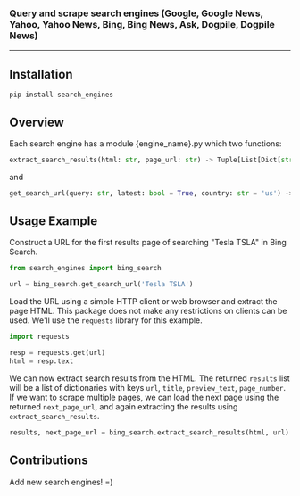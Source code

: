 
### **Query and scrape search engines (Google, Google News, Yahoo, Yahoo News, Bing, Bing News, Ask, Dogpile, Dogpile News)**
----
## Installation
```pip install search_engines```   

## Overview
Each search engine has a module {engine_name}.py which two functions:   
```python 
extract_search_results(html: str, page_url: str) -> Tuple[List[Dict[str, str]], str]
```  
and  
```python
get_search_url(query: str, latest: bool = True, country: str = 'us') -> str
```

## Usage Example
Construct a URL for the first results page of searching "Tesla TSLA" in Bing Search.
```python
from search_engines import bing_search

url = bing_search.get_search_url('Tesla TSLA')
```
Load the URL using a simple HTTP client or web browser and extract the page HTML.
This package does not make any restrictions on clients can be used. We'll use the `requests` library for this example.
```python
import requests

resp = requests.get(url)
html = resp.text
```
We can now extract search results from the HTML.
The returned `results` list will be a list of dictionaries with keys `url`, `title`, `preview_text`, `page_number`.
If we want to scrape multiple pages, we can load the next page using the returned `next_page_url`, and again extracting the results using `extract_search_results`.

```python
results, next_page_url = bing_search.extract_search_results(html, url)
```

## Contributions
Add new search engines! =)   